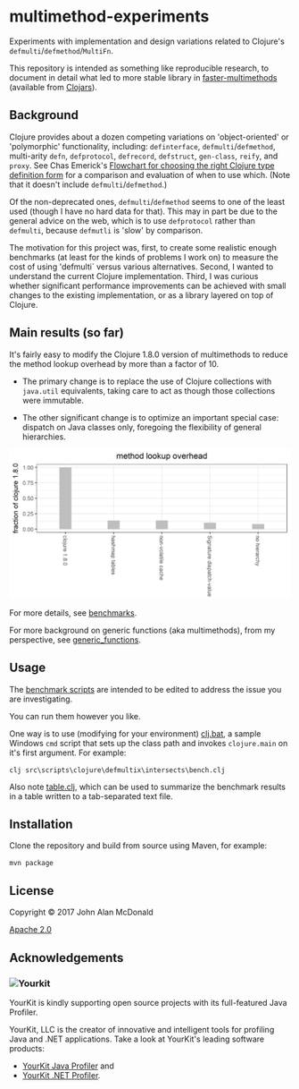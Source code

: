 # multimethod-experiments

Experiments with implementation and design variations related to
Clojure's `defmulti`/`defmethod`/`MultiFn`.

This repository is intended as something like reproducible research,
to document in detail what led to more stable library in 
[faster-multimethods](https://github.com/palisades-lakes/faster-multimethods)
(available from [Clojars](https://clojars.org/palisades-lakes/faster-multimethods)).

## Background

Clojure provides about a dozen competing 
variations on 'object-oriented' or 'polymorphic' functionality, 
including:
`definterface`, `defmulti`/`defmethod`, multi-arity `defn`,
`defprotocol`, `defrecord`, `defstruct`, `gen-class`, `reify`, and 
`proxy`.
See Chas Emerick's [Flowchart for choosing the right Clojure type definition form](https://cemerick.com/2011/07/05/flowchart-for-choosing-the-right-clojure-type-definition-form/) 
for a comparison and evaluation of when to use which.
(Note that it doesn't include `defmulti`/`defmethod`.)

Of the non-deprecated ones, `defmulti`/`defmethod` seems to one of 
the least used (though I have no hard data for that). 
This may in part be due to the general advice on the web, 
which is to use `defprotocol` rather than `defmulti`, because
`defmutli` is 'slow' by comparison.

The motivation for this project was, first, to create some realistic
enough benchmarks (at least for the kinds of problems I work on)
to measure the cost of using 'defmulti`  versus various alternatives.
Second, I wanted to understand the current Clojure implementation.
Third, I was curious whether significant performance improvements
can be achieved with small changes to the existing implementation,
or as a library layered on top of Clojure.

## Main results (so far)

It's fairly easy to modify the Clojure 1.8.0 version of multimethods
to reduce the method lookup overhead by more than a factor of 10.

* The primary change is to replace the use of Clojure collections
with `java.util` equivalents, taking care to act as though those 
collections were immutable. 

* The other significant change is to optimize an important special
case: dispatch on Java classes only, foregoing the flexibility
of general hierarchies.

![faster-multimethods vs Clojure 1.8.0](docs/figs/bench-plus-defmulti.overhead.png)

For more details, see [benchmarks](docs/benchmarks.md).


For more background on generic functions (aka multimethods), 
from my perspective, 
see [generic_functions](docs/generic_functions.md).


## Usage

The [benchmark scripts](src/scripts/clojure) are intended to be 
edited to address the issue you are investigating.

You can run them however you like. 

One way is to use (modifying for your environment)
[clj.bat](clj.bat), a sample Windows `cmd` script that sets up
the class path and invokes `clojure.main` on it's first argument.
For example:
```
clj src\scripts\clojure\defmultix\intersects\bench.clj
```

Also note [table.clj](src/scripts/clojure/defmultix/intersects/table.clj),
which
can be used to summarize the benchmark results in a table written to a tab-separated text file.

## Installation

Clone the repository and build from source using Maven, 
for example: 
```
mvn package
```

## License

Copyright © 2017 John Alan McDonald <palisades dot lakes at gmail dot com>

[Apache 2.0](LICENSE)

## Acknowledgements

### ![Yourkit](https://www.yourkit.com/images/yklogo.png)

YourKit is kindly supporting open source projects with its full-featured Java
Profiler.

YourKit, LLC is the creator of innovative and intelligent tools for profiling
Java and .NET applications. Take a look at YourKit's leading software products:

* <a href="http://www.yourkit.com/java/profiler/index.jsp">YourKit Java Profiler</a> and
* <a href="http://www.yourkit.com/.net/profiler/index.jsp">YourKit .NET Profiler</a>.




